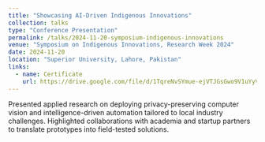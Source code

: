 ```yaml
---
title: "Showcasing AI-Driven Indigenous Innovations"
collection: talks
type: "Conference Presentation"
permalink: /talks/2024-11-20-symposium-indigenous-innovations
venue: "Symposium on Indigenous Innovations, Research Week 2024"
date: 2024-11-20
location: "Superior University, Lahore, Pakistan"
links:
  - name: Certificate
    url: https://drive.google.com/file/d/1TqreNvSYmue-ejVTJGsGwo9V1uYyVqMx/view?usp=sharing
---
```


Presented applied research on deploying privacy-preserving computer vision and intelligence-driven automation tailored to local industry challenges. Highlighted collaborations with academia and startup partners to translate prototypes into field-tested solutions.
